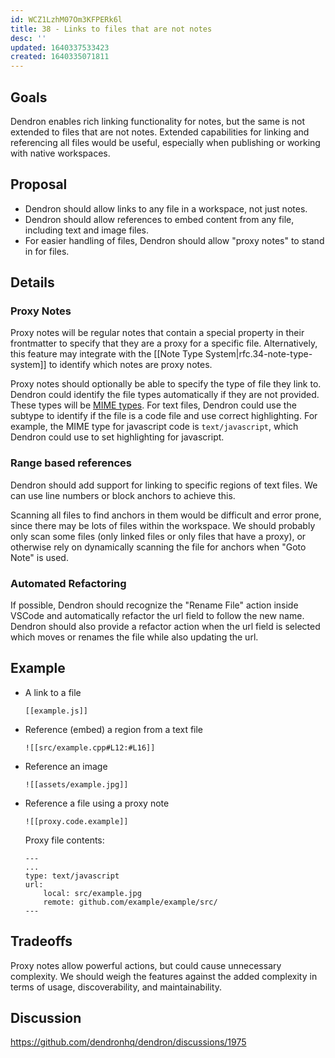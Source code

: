 ```yaml
---
id: WCZ1LzhM07Om3KFPERk6l
title: 38 - Links to files that are not notes
desc: ''
updated: 1640337533423
created: 1640335071811
---
```



## Goals

Dendron enables rich linking functionality for notes, but the same is not
extended to files that are not notes. Extended capabilities for linking and
referencing all files would be useful, especially when publishing or working with native workspaces.

## Proposal

- Dendron should allow links to any file in a workspace, not just notes.
- Dendron should allow references to embed content from any file, including text and image files.
- For easier handling of files, Dendron should allow "proxy notes" to stand in for files.

## Details

### Proxy Notes

Proxy notes will be regular notes that contain a special property in their
frontmatter to specify that they are a proxy for a specific file. Alternatively,
this feature may integrate with the [[Note Type System|rfc.34-note-type-system]]
to identify which notes are proxy notes.

Proxy notes should optionally be able to specify the type of file they link to.
Dendron could identify the file types automatically if they are not provided.
These types will be [MIME types](https://developer.mozilla.org/en-US/docs/Web/HTTP/Basics_of_HTTP/MIME_types).
For text files, Dendron could use the subtype to identify if the file is a code
file and use correct highlighting. For example, the MIME type for javascript
code is `text/javascript`, which Dendron could use to set highlighting for
javascript.

### Range based references

Dendron should add support for linking to specific regions of text files. We can
use line numbers or block anchors to achieve this.

Scanning all files to find anchors in them would be difficult and error prone,
since there may be lots of files within the workspace. We should probably only
scan some files (only linked files or only files that have a proxy), or
otherwise rely on dynamically scanning the file for anchors when "Goto Note" is
used.

### Automated Refactoring

If possible, Dendron should recognize the "Rename File" action inside VSCode and
automatically refactor the url field to follow the new name. Dendron should also
provide a refactor action when the url field is selected which moves or renames
the file while also updating the url.

## Example

- A link to a file
    ```
    [[example.js]]
    ```
- Reference (embed) a region from a text file
    ```
    ![[src/example.cpp#L12:#L16]]
    ```
- Reference an image
    ```
    ![[assets/example.jpg]]
    ```
- Reference a file using a proxy note
    ```
    ![[proxy.code.example]]
    ```
    Proxy file contents:
    ```
    ---
    ...
    type: text/javascript
    url:
        local: src/example.jpg
        remote: github.com/example/example/src/
    ---
    ```

## Tradeoffs

Proxy notes allow powerful actions, but could cause unnecessary complexity. We
should weigh the features against the added complexity in terms of usage,
discoverability, and maintainability.

## Discussion
https://github.com/dendronhq/dendron/discussions/1975
